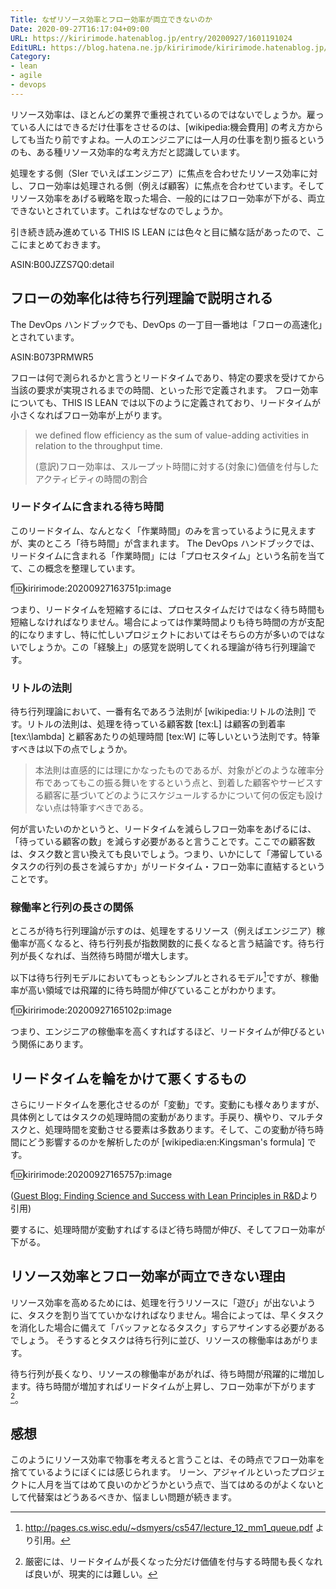 ```yaml
---
Title: なぜリソース効率とフロー効率が両立できないのか
Date: 2020-09-27T16:17:04+09:00
URL: https://kiririmode.hatenablog.jp/entry/20200927/1601191024
EditURL: https://blog.hatena.ne.jp/kiririmode/kiririmode.hatenablog.jp/atom/entry/26006613633140863
Category:
- lean
- agile
- devops
---
```


リソース効率は、ほとんどの業界で重視されているのではないでしょうか。雇っている人にはできるだけ仕事をさせるのは、[wikipedia:機会費用] の考え方からしても当たり前ですよね。一人のエンジニアには一人月の仕事を割り振るというのも、ある種リソース効率的な考え方だと認識しています。

処理をする側（SIer でいえばエンジニア）に焦点を合わせたリソース効率に対し、フロー効率は処理される側（例えば顧客）に焦点を合わせています。そしてリソース効率をあげる戦略を取った場合、一般的にはフロー効率が下がる、両立できないとされています。これはなぜなのでしょうか。

引き続き読み進めている THIS IS LEAN には色々と目に鱗な話があったので、ここにまとめておきます。

ASIN:B00JZZS7Q0:detail

## フローの効率化は待ち行列理論で説明される

The DevOps ハンドブックでも、DevOps の一丁目一番地は「フローの高速化」とされています。

ASIN:B073PRMWR5

フローは何で測られるかと言うとリードタイムであり、特定の要求を受けてから当該の要求が実現されるまでの時間、といった形で定義されます。
フロー効率についても、THIS IS LEAN では以下のように定義されており、リードタイムが小さくなればフロー効率が上がります。

> we defined flow efficiency as the sum of value-adding activities in relation to the throughput time.
> 
> (意訳)フロー効率は、スループット時間に対する(対象に)価値を付与したアクティビティの時間の割合

### リードタイムに含まれる待ち時間

このリードタイム、なんとなく「作業時間」のみを言っているように見えますが、実のところ「待ち時間」が含まれます。
The DevOps ハンドブックでは、リードタイムに含まれる「作業時間」には「プロセスタイム」という名前を当てて、この概念を整理しています。

f:id:kiririmode:20200927163751p:image

つまり、リードタイムを短縮するには、プロセスタイムだけではなく待ち時間も短縮しなければなりません。場合によっては作業時間よりも待ち時間の方が支配的になりますし、特に忙しいプロジェクトにおいてはそちらの方が多いのではないでしょうか。この「経験上」の感覚を説明してくれる理論が待ち行列理論です。

### リトルの法則

待ち行列理論において、一番有名であろう法則が [wikipedia:リトルの法則] です。リトルの法則は、処理を待っている顧客数 [tex:L] は顧客の到着率 [tex:\lambda] と顧客あたりの処理時間 [tex:W] に等しいという法則です。特筆すべきは以下の点でしょうか。

> 本法則は直感的には理にかなったものであるが、対象がどのような確率分布であってもこの振る舞いをするという点と、到着した顧客やサービスする顧客に基づいてどのようにスケジュールするかについて何の仮定も設けない点は特筆すべきである。

何が言いたいのかというと、リードタイムを減らしフロー効率をあげるには、「待っている顧客の数」を減らす必要があると言うことです。ここでの顧客数は、タスク数と言い換えても良いでしょう。つまり、いかにして「滞留しているタスクの行列の長さを減らすか」がリードタイム・フロー効率に直結するということです。


### 稼働率と行列の長さの関係

ところが待ち行列理論が示すのは、処理をするリソース（例えばエンジニア）稼働率が高くなると、待ち行列長が指数関数的に長くなると言う結論です。待ち行列が長くなれば、当然待ち時間が増大します。

以下は待ち行列モデルにおいてもっともシンプルとされるモデル[^1]ですが、稼働率が高い領域では飛躍的に待ち時間が伸びていることがわかります。

f:id:kiririmode:20200927165102p:image

つまり、エンジニアの稼働率を高くすればするほど、リードタイムが伸びるという関係にあります。

## リードタイムを輪をかけて悪くするもの

さらにリードタイムを悪化させるのが「変動」です。変動にも様々ありますが、具体例としてはタスクの処理時間の変動があります。手戻り、横やり、マルチタスクと、処理時間を変動させる要素は多数あります。そして、この変動が待ち時間にどう影響するのかを解析したのが [wikipedia:en:Kingsman's formula] です。

f:id:kiririmode:20200927165757p:image

([Guest Blog: Finding Science and Success with Lean Principles in R&D](https://factoryphysics.com/blog/guest-blog-finding-science-and-success-lean-principles-rd)より引用)

要するに、処理時間が変動すればするほど待ち時間が伸び、そしてフロー効率が下がる。

## リソース効率とフロー効率が両立できない理由

リソース効率を高めるためには、処理を行うリソースに「遊び」が出ないように、タスクを割り当てていかなければなりません。場合によっては、早くタスクを消化した場合に備えて「バッファとなるタスク」すらアサインする必要があるでしょう。
そうするとタスクは待ち行列に並び、リソースの稼働率はあがります。

待ち行列が長くなり、リソースの稼働率があがれば、待ち時間が飛躍的に増加します。待ち時間が増加すればリードタイムが上昇し、フロー効率が下がります[^2]。

## 感想

このようにリソース効率で物事を考えると言うことは、その時点でフロー効率を捨てているようにぼくには感じられます。
リーン、アジャイルといったプロジェクトに人月を当てはめて良いのかどうかという点で、当てはめるのがよくないとして代替案はどうあるべきか、悩ましい問題が続きます。

[^1]: http://pages.cs.wisc.edu/~dsmyers/cs547/lecture_12_mm1_queue.pdf より引用。
[^2]: 厳密には、リードタイムが長くなった分だけ価値を付与する時間も長くなれば良いが、現実的には難しい。
